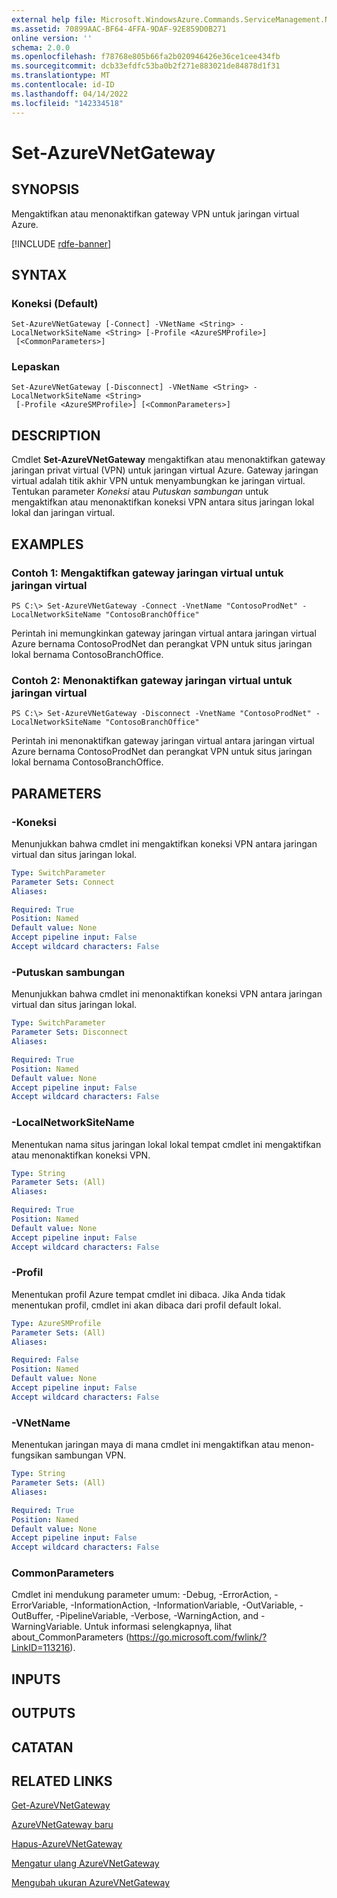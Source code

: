 ```yaml
---
external help file: Microsoft.WindowsAzure.Commands.ServiceManagement.Network.dll-Help.xml
ms.assetid: 70899AAC-BF64-4FFA-9DAF-92E859D0B271
online version: ''
schema: 2.0.0
ms.openlocfilehash: f78768e805b66fa2b020946426e36ce1cee434fb
ms.sourcegitcommit: dcb33efdfc53ba0b2f271e883021de84878d1f31
ms.translationtype: MT
ms.contentlocale: id-ID
ms.lasthandoff: 04/14/2022
ms.locfileid: "142334518"
---
```

# Set-AzureVNetGateway

## SYNOPSIS
Mengaktifkan atau menonaktifkan gateway VPN untuk jaringan virtual Azure.

[!INCLUDE [rdfe-banner](../../includes/rdfe-banner.md)]

## SYNTAX

### Koneksi (Default)
```
Set-AzureVNetGateway [-Connect] -VNetName <String> -LocalNetworkSiteName <String> [-Profile <AzureSMProfile>]
 [<CommonParameters>]
```

### Lepaskan
```
Set-AzureVNetGateway [-Disconnect] -VNetName <String> -LocalNetworkSiteName <String>
 [-Profile <AzureSMProfile>] [<CommonParameters>]
```

## DESCRIPTION
Cmdlet **Set-AzureVNetGateway** mengaktifkan atau menonaktifkan gateway jaringan privat virtual (VPN) untuk jaringan virtual Azure.
Gateway jaringan virtual adalah titik akhir VPN untuk menyambungkan ke jaringan virtual.
Tentukan parameter *Koneksi* atau *Putuskan sambungan* untuk mengaktifkan atau menonaktifkan koneksi VPN antara situs jaringan lokal lokal dan jaringan virtual.

## EXAMPLES

### Contoh 1: Mengaktifkan gateway jaringan virtual untuk jaringan virtual
```
PS C:\> Set-AzureVNetGateway -Connect -VnetName "ContosoProdNet" -LocalNetworkSiteName "ContosoBranchOffice"
```

Perintah ini memungkinkan gateway jaringan virtual antara jaringan virtual Azure bernama ContosoProdNet dan perangkat VPN untuk situs jaringan lokal bernama ContosoBranchOffice.

### Contoh 2: Menonaktifkan gateway jaringan virtual untuk jaringan virtual
```
PS C:\> Set-AzureVNetGateway -Disconnect -VnetName "ContosoProdNet" -LocalNetworkSiteName "ContosoBranchOffice"
```

Perintah ini menonaktifkan gateway jaringan virtual antara jaringan virtual Azure bernama ContosoProdNet dan perangkat VPN untuk situs jaringan lokal bernama ContosoBranchOffice.

## PARAMETERS

### -Koneksi
Menunjukkan bahwa cmdlet ini mengaktifkan koneksi VPN antara jaringan virtual dan situs jaringan lokal.

```yaml
Type: SwitchParameter
Parameter Sets: Connect
Aliases: 

Required: True
Position: Named
Default value: None
Accept pipeline input: False
Accept wildcard characters: False
```

### -Putuskan sambungan
Menunjukkan bahwa cmdlet ini menonaktifkan koneksi VPN antara jaringan virtual dan situs jaringan lokal.

```yaml
Type: SwitchParameter
Parameter Sets: Disconnect
Aliases: 

Required: True
Position: Named
Default value: None
Accept pipeline input: False
Accept wildcard characters: False
```

### -LocalNetworkSiteName
Menentukan nama situs jaringan lokal lokal tempat cmdlet ini mengaktifkan atau menonaktifkan koneksi VPN.

```yaml
Type: String
Parameter Sets: (All)
Aliases: 

Required: True
Position: Named
Default value: None
Accept pipeline input: False
Accept wildcard characters: False
```

### -Profil
Menentukan profil Azure tempat cmdlet ini dibaca. Jika Anda tidak menentukan profil, cmdlet ini akan dibaca dari profil default lokal.

```yaml
Type: AzureSMProfile
Parameter Sets: (All)
Aliases: 

Required: False
Position: Named
Default value: None
Accept pipeline input: False
Accept wildcard characters: False
```

### -VNetName
Menentukan jaringan maya di mana cmdlet ini mengaktifkan atau menon-fungsikan sambungan VPN.

```yaml
Type: String
Parameter Sets: (All)
Aliases: 

Required: True
Position: Named
Default value: None
Accept pipeline input: False
Accept wildcard characters: False
```

### CommonParameters
Cmdlet ini mendukung parameter umum: -Debug, -ErrorAction, -ErrorVariable, -InformationAction, -InformationVariable, -OutVariable, -OutBuffer, -PipelineVariable, -Verbose, -WarningAction, and -WarningVariable. Untuk informasi selengkapnya, lihat about_CommonParameters (https://go.microsoft.com/fwlink/?LinkID=113216).

## INPUTS

## OUTPUTS

## CATATAN

## RELATED LINKS

[Get-AzureVNetGateway](./Get-AzureVNetGateway.md)

[AzureVNetGateway baru](./New-AzureVNetGateway.md)

[Hapus-AzureVNetGateway](./Remove-AzureVNetGateway.md)

[Mengatur ulang AzureVNetGateway](./Reset-AzureVNetGateway.md)

[Mengubah ukuran AzureVNetGateway](./Resize-AzureVNetGateway.md)


